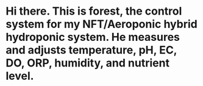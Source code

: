 # Hi there. This is forest, the control system for my NFT/Aeroponic hybrid hydroponic system. He measures and adjusts temperature, pH, EC, DO, ORP, humidity, and nutrient level. 
